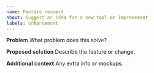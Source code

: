 ```yaml
---
name: Feature request
about: Suggest an idea for a new tool or improvement
labels: enhancement
---
```


**Problem**
What problem does this solve?

**Proposed solution**
Describe the feature or change.

**Additional context**
Any extra info or mockups.
